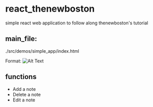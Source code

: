 # react_thenewboston
simple react web application to follow along thenewboston's tutorial

## main_file:
./src/demos/simple_app/index.html

Format: ![Alt Text](https://i.imgur.com/wfSUfs1.png)

## functions
* Add a note
* Delete a note
* Edit a note
